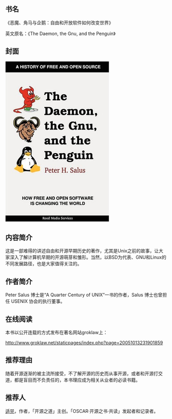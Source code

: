 ##  书名

《恶魔、角马与企鹅：自由和开放软件如何改变世界》

英文原名：《The Daemon, the Gnu, and the Penguin》

## 封面

![](./face-image/the-daemon-gnu-penguin.jpg)

## 内容简介

这是一部难得的讲述自由和开源早期历史的著作，尤其是Unix之前的故事，让大家深入了解计算机早期的开源萌芽和雏形。当然，以BSD为代表、GNU和Linux的不同发展路径，也是大家值得关注的。


## 作者简介

Peter Salus 博士是“A Quarter Century of UNIX”一书的作者，Salus 博士也曾担任 USENIX 协会的执行董事。

## 在线阅读

本书以公开连载的方式发布在著名网站groklaw上：

http://www.groklaw.net/staticpages/index.php?page=20051013231901859

## 推荐理由

随着开源逐渐的被主流所接受，不了解开源的历史而从事开源，或者和开源打交道，都是盲目而不负责任的，本书理应成为相关从业者的必读书籍。

## 推荐人

[适兕](https://opensourceway.community/all_about_kuosi)，作者，「开源之道」主创。「OSCAR·开源之书·共读」发起者和记录者。